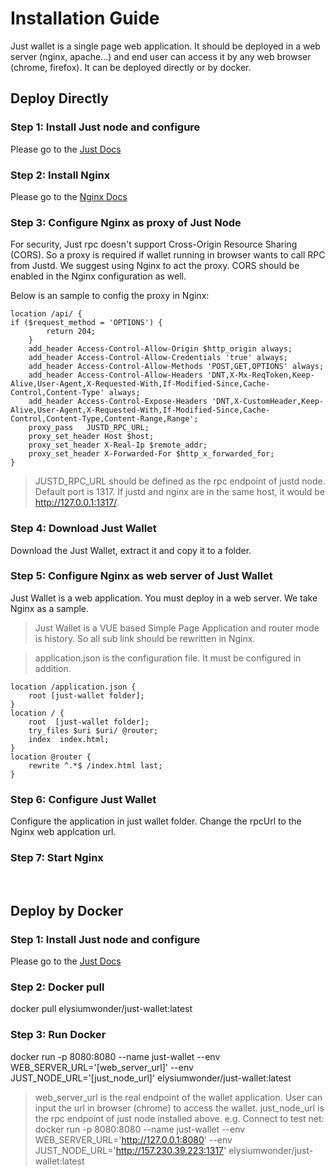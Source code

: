 # Installation Guide

Just wallet is a single page web application. It should be deployed in a web server (nginx, apache...) and end user can access it by any web browser (chrome, firefox). It can be deployed directly or by docker.



## Deploy Directly

### Step 1: Install Just node and configure

Please go to the [Just Docs](https://justice-universe.readthedocs.io/supernode/)

### Step 2: Install Nginx

Please go to the [Nginx Docs](https://www.nginx.com/resources/wiki/start/topics/tutorials/install/)

### Step 3: Configure Nginx as proxy of Just Node

For security, Just rpc doesn't support Cross-Origin Resource Sharing (CORS). So a proxy is required if wallet running in browser wants to call RPC from Justd. We suggest using Nginx to act the proxy. CORS should be enabled in the Nginx configuration as well.

Below is an sample to config the proxy in Nginx:

``` nginx
location /api/ {
if ($request_method = 'OPTIONS') {
        return 204;
    }
    add_header Access-Control-Allow-Origin $http_origin always;
    add_header Access-Control-Allow-Credentials 'true' always;
    add_header Access-Control-Allow-Methods 'POST,GET,OPTIONS' always;
    add_header Access-Control-Allow-Headers 'DNT,X-Mx-ReqToken,Keep-Alive,User-Agent,X-Requested-With,If-Modified-Since,Cache-Control,Content-Type' always;
    add_header Access-Control-Expose-Headers 'DNT,X-CustomHeader,Keep-Alive,User-Agent,X-Requested-With,If-Modified-Since,Cache-Control,Content-Type,Content-Range,Range';
    proxy_pass   JUSTD_RPC_URL;
    proxy_set_header Host $host;
    proxy_set_header X-Real-Ip $remote_addr;
    proxy_set_header X-Forwarded-For $http_x_forwarded_for;
}
```

> JUSTD_RPC_URL should be defined as the rpc endpoint of justd node. Default port is 1317. If justd and nginx are in the same host, it would be http://127.0.0.1:1317/.

### Step 4: Download Just Wallet

Download the Just Wallet, extract it and copy it to a folder.

### Step 5: Configure Nginx as web server of Just Wallet

Just Wallet is a web application. You must deploy in a web server. We take Nginx as a sample.

> Just Wallet is a VUE based Simple Page Application and router mode is history. So all sub link should be rewritten in Nginx.

> application.json is the configuration file. It must be configured in addition.

``` Nginx
location /application.json {
    root [just-wallet folder];
}
location / {
    root  [just-wallet folder];
    try_files $uri $uri/ @router;
    index  index.html;
}
location @router {
    rewrite ^.*$ /index.html last;
}
```

### Step 6: Configure Just Wallet

Configure the application in just wallet folder. Change the rpcUrl to the Nginx web applcation url.

### Step 7: Start Nginx

&nbsp;
## Deploy by Docker

### Step 1: Install Just node and configure

Please go to the [Just Docs](https://justice-universe.readthedocs.io/supernode/)

### Step 2: Docker pull

docker pull elysiumwonder/just-wallet:latest

### Step 3: Run Docker

docker run -p 8080:8080 --name just-wallet --env WEB_SERVER_URL='[web_server_url]' --env JUST_NODE_URL='[just_node_url]' elysiumwonder/just-wallet:latest
> web_server_url is the real endpoint of the wallet application. User can input the url in browser (chrome) to access the wallet.
> just_node_url is the rpc endpoint of just node installed above.
> e.g. Connect to test net: docker run -p 8080:8080 --name just-wallet --env WEB_SERVER_URL='http://127.0.0.1:8080' --env JUST_NODE_URL='http://157.230.39.223:1317' elysiumwonder/just-wallet:latest

